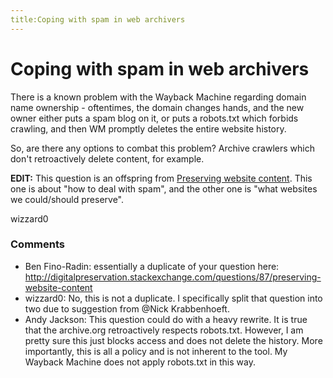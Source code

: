 ```yaml
---
title:Coping with spam in web archivers
---
```

Coping with spam in web archivers
=====================
There is a known problem with the Wayback Machine regarding domain name
ownership - oftentimes, the domain changes hands, and the new owner
either puts a spam blog on it, or puts a robots.txt which forbids
crawling, and then WM promptly deletes the entire website history.

So, are there any options to combat this problem? Archive crawlers which
don't retroactively delete content, for example.

**EDIT:** This question is an offspring from [Preserving website
content](http://digitalpreservation.stackexchange.com/questions/87/preserving-website-content).
This one is about "how to deal with spam", and the other one is "what
websites we could/should preserve".

wizzard0

### Comments ###
* Ben Fino-Radin: essentially a duplicate of your question here:
http://digitalpreservation.stackexchange.com/questions/87/preserving-website-content
* wizzard0: No, this is not a duplicate. I specifically split that question into two
due to suggestion from @Nick Krabbenhoeft.
* Andy Jackson: This question could do with a heavy rewrite. It is true that the
archive.org retroactively respects robots.txt. However, I am pretty sure
this just blocks access and does not delete the history. More
importantly, this is all a policy and is not inherent to the tool. My
Wayback Machine does not apply robots.txt in this way.


